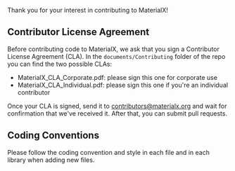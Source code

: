 Thank you for your interest in contributing to MaterialX!

## Contributor License Agreement
Before contributing code to MaterialX, we ask that you sign a Contributor License Agreement (CLA).  In the `documents/Contributing` folder of the repo you can find the two possible CLAs:

- MaterialX_CLA_Corporate.pdf: please sign this one for corporate use
- MaterialX_CLA_Individual.pdf: please sign this one if you're an individual contributor

Once your CLA is signed, send it to contributors@materialx.org and wait for confirmation that we've received it.  After that, you can submit pull requests.

## Coding Conventions
Please follow the coding convention and style in each file and in each library when adding new files.
